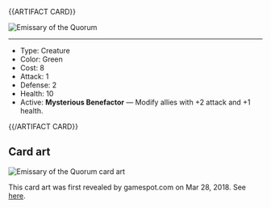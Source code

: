 <!-- ======================================

How to Contribute: https://ggs.wiki/r/howto

Artifact-specific info: https://github.com/GGS-ORG/artifact/blob/master/README.md

====================================== -->


{{ARTIFACT CARD}}

<!-- Card image goes here. -->

![Emissary of the Quorum](https://i.imgur.com/hiLHuGU.jpg) <!-- Headline is visible here https://gameworld.vn/wp-content/uploads/M%E1%BB%8CI-TH%E1%BB%A8-b%E1%BA%A1n-c%E1%BA%A7n-bi%E1%BA%BFt-v%E1%BB%81-game-m%E1%BB%9Bi-c%E1%BB%A7a-Valve-ARTIFACT-2.jpg -->

---

<!-- Card description goes here. -->

* Type: Creature
* Color: Green
* Cost: 8
* Attack: 1
* Defense: 2
* Health: 10
* Active: **Mysterious Benefactor** — Modify allies with +2 attack and +1 health.

{{/ARTIFACT CARD}}

## Card art

![Emissary of the Quorum card art](https://i.imgur.com/h5wq5da.jpg)

This card art was first revealed by gamespot.com on Mar 28, 2018. See [here](https://www.gamespot.com/gallery/card-art-and-gameplay-screens-for-valves-dota-2-ca/2900-1913/4/).
